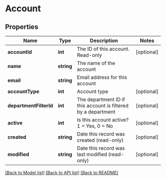 # Account

## Properties
Name | Type | Description | Notes
------------ | ------------- | ------------- | -------------
**accountId** | **int** | The ID of this account. Read-only | [optional] 
**name** | **string** | The name of the account | 
**email** | **string** | Email address for this account | 
**accountType** | **int** | Account type | [optional] 
**departmentFilterId** | **int** | The department ID if this account is filtered by a department | [optional] 
**active** | **int** | Is this account active? 1 &#x3D; Yes, 0 &#x3D; No | [optional] 
**created** | **string** | Date this record was created (read-only) | [optional] 
**modified** | **string** | Date this record was last modified (read-only) | [optional] 

[[Back to Model list]](../README.md#documentation-for-models) [[Back to API list]](../README.md#documentation-for-api-endpoints) [[Back to README]](../README.md)


